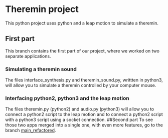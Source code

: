 # Theremin project
This python project uses python and a leap motion to simulate a theremin.
## First part
This branch contains the first part of our project, where we worked on two separate applications.
### Simulating a theremin sound
The files interface_synthesis.py and theremin_sound.py, writtten in python3, will allow you to simulate a theremin controlled by your computer mouse.
### Interfacing python2, python3 and the leap motion
The files theremin.py (python2) and audio.py (python3) will allow you to connect a python2 script to the leap motion and to connect a python2 script with a python3 script using a socket connection.
##Second part
To see those two apps merged into a single one, with even more features, go to the branch [main_refactored](https://github.com/MathieuRH/Theremin_Project/tree/main_refactored).

